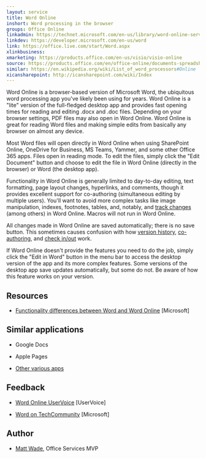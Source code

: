 ```yaml
---
layout: service
title: Word Online
inshort: Word processing in the browser
groups: Office Online
linkadmin: https://technet.microsoft.com/en-us/library/word-online-service-description.aspx
linkdev: https://developer.microsoft.com/en-us/word
link: https://office.live.com/start/Word.aspx
xlinkbusiness: 
xmarketing: https://products.office.com/en-us/visio/visio-online
source: https://products.office.com/en/office-online/documents-spreadsheets-presentations-office-online
similar: https://en.wikipedia.org/wiki/List_of_word_processors#Online
xicansharepoint: http://icansharepoint.com/wiki/Index
---
```


Word Online is a browser-based version of Microsoft Word, the ubiquitous
word processing app you\'ve likely been using for years. Word Online is
a \"lite\" version of the full-fledged desktop app and provides fast
opening times for reading and editing .docx and .doc files. Depending on
your browser settings, PDF files may also open in Word Online. Word
Online is great for reading Word files and making simple edits from
basically any browser on almost any device.

Most Word files will open directly in Word Online when using SharePoint
Online, OneDrive for Business, MS Teams, Yammer, and some other Office
365 apps. Files open in reading mode. To edit the files, simply click
the \"Edit Document\" button and choose to edit the file in Word Online
(directly in the browser) or Word (the desktop app).

Functionality in Word Online is generally limited to day-to-day editing,
text formatting, page layout changes, hyperlinks, and comments, though
it provides excellent support for co-authoring (simultaneous editing by
multiple users). You\'ll want to avoid more complex tasks like image
manipulation, indexes, footnotes, tables, and, notably, and [track
changes](http://icansharepoint.com/version-history-isnt-track-changes/)
(among others) in Word Online. Macros will not run in Word Online.

All changes made in Word Online are saved automatically; there is no
save button. This sometimes causes confusion with how [version
history](http://icsh.pt/VersionHistory),
[co-authoring](http://icsh.pt/CoAuthoring), and [check
in/out](http://icsh.pt/SPCheckOut) work.

If Word Online doesn\'t provide the features you need to do the job,
simply click the \"Edit in Word\" button in the menu bar to access the
desktop version of the app and its more complex features. Some versions
of the desktop app save updates automatically, but some do not. Be aware
of how this feature works on your version.

Resources
---------

-   [Functionality differences between Word and Word
    Online](https://support.office.com/en-us/article/Differences-between-using-a-document-in-the-browser-and-in-Word-3e863ce3-e82c-4211-8f97-5b33c36c55f8)
    \[Microsoft\]

Similar applications
--------------------

-   Google Docs

-   Apple Pages

-   [Other various
    apps](https://en.wikipedia.org/wiki/List_of_word_processors#Online)

Feedback
---------

-   [Word Online UserVoice](https://word.uservoice.com/forums/271331-word-online)
    \[UserVoice\]
    
-   [Word on TechCommunity](https://techcommunity.microsoft.com/t5/Word/ct-p/Word)
    \[Microsoft\]
    
Author
---------

-   [Matt Wade](https://www.linkedin.com/in/thatmattwade/), Office Services MVP
